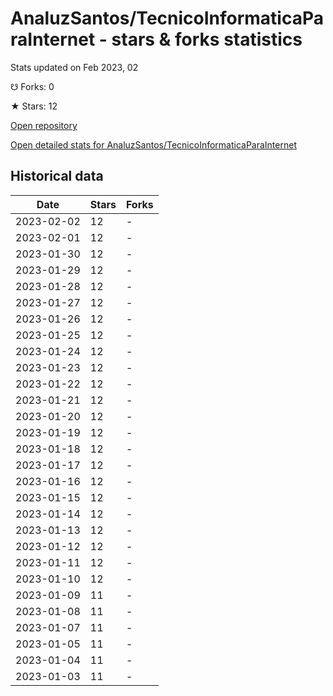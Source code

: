 # AnaluzSantos/TecnicoInformaticaParaInternet - stars & forks statistics

Stats updated on Feb 2023, 02

☋ Forks: 0

★ Stars: 12

[Open repository](https://github.com/AnaluzSantos/TecnicoInformaticaParaInternet)

[Open detailed stats for AnaluzSantos/TecnicoInformaticaParaInternet](https://reviewgithub.com/rep/AnaluzSantos/TecnicoInformaticaParaInternet)

## Historical data
| Date | Stars | Forks |
|------|-------|-------|
| 2023-02-02 | 12 | - | 
| 2023-02-01 | 12 | - | 
| 2023-01-30 | 12 | - | 
| 2023-01-29 | 12 | - | 
| 2023-01-28 | 12 | - | 
| 2023-01-27 | 12 | - | 
| 2023-01-26 | 12 | - | 
| 2023-01-25 | 12 | - | 
| 2023-01-24 | 12 | - | 
| 2023-01-23 | 12 | - | 
| 2023-01-22 | 12 | - | 
| 2023-01-21 | 12 | - | 
| 2023-01-20 | 12 | - | 
| 2023-01-19 | 12 | - | 
| 2023-01-18 | 12 | - | 
| 2023-01-17 | 12 | - | 
| 2023-01-16 | 12 | - | 
| 2023-01-15 | 12 | - | 
| 2023-01-14 | 12 | - | 
| 2023-01-13 | 12 | - | 
| 2023-01-12 | 12 | - | 
| 2023-01-11 | 12 | - | 
| 2023-01-10 | 12 | - | 
| 2023-01-09 | 11 | - | 
| 2023-01-08 | 11 | - | 
| 2023-01-07 | 11 | - | 
| 2023-01-05 | 11 | - | 
| 2023-01-04 | 11 | - | 
| 2023-01-03 | 11 | - | 

